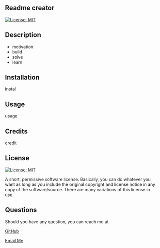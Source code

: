 ## Readme creator     
[![License: MIT](https://img.shields.io/badge/License-MIT-yellow.svg)](https://opensource.org/licenses/MIT)

## Description
* motivation
* build
* solve
* learn



## Installation
instal

## Usage
usage

## Credits
credit

## License
[![License: MIT](https://img.shields.io/badge/License-MIT-yellow.svg)](https://opensource.org/licenses/MIT)

A short, permissive software license. Basically, you can do whatever you want as long as you include the original copyright and license notice in any copy of the software/source. There are many variations of this license in use.

## Questions

Should you have any question, you can reach me at 

[GitHub](https://github.com/salidamaharjan)

[Email Me](mailto:salidakfjskjf)
